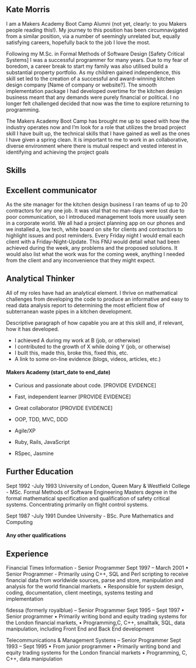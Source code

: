 ## Kate Morris

I am a Makers Academy Boot Camp Alumni (not yet, clearly: to you Makers people reading this!). My journey to this position has been circumnavigated from a similar position, via a number of seemingly unrelated but, equally satisfying careers, hopefully back to the job I love the most. 

Following my M.Sc. in Formal Methods of Software Design [Safety Critical Systems] I was a successful programmer for many years. Due to my fear of boredom, a career break to start my family was also utilised build a substantial property portfolio. As my children gained independence, this skill set led to the creation of a successful and award-winning kitchen design company [Name of company or website?]. The smooth implementation package I had developed overtime for the kitchen design business meant that any demands were purely financial or political. I no longer felt challenged decided that now was the time to explore returning to programming.

The Makers Academy Boot Camp has brought me up to speed with how the industry operates now and I’m look for a role that utilizes the broad project skill I have built up, the technical skills that I have gained as well as the ones I have given a spring clean. It is important to me to work in an collaborative, diverse environment where there is mutual respect and vested interest in identifying and achieving the project goals


## Skills

## Excellent communicator
As the site manager for the kitchen design business I ran teams of up to 20 contractors for any one job. It was vital that no man-days were lost due to poor communication, so I introduced management tools more usually seen in a corporate world. We all had a project planning app on our phones and we installed a, low tech, white board on site for clients and contractors to highlight issues and post reminders. Every Friday night I would email each client with a Friday-Night-Update. This FNU would detail what had been achieved during the week, any problems and the proposed solutions. It would also list what the work was for the coming week, anything I needed from the client and any inconvenience that they might expect.

## Analytical Thinker
All of my roles have had an analytical element. I thrive on mathematical challenges from developing the code to produce an informative and easy to read data analysis report to determining the most efficient flow of subterranean waste pipes in a kitchen development.


Descriptive paragraph of how capable you are at this skill and, if relevant, how it has developed.

- I achieved A during my work at B (job, or otherwise)
- I contributed to the growth of X while doing Y (job, or otherwise)
- I built this, made this, broke this, fixed this, etc.
- A link to some on-line evidence (blogs, videos, articles, etc.)



#### Makers Academy (start_date to end_date)

- Curious and passionate about code. [PROVIDE EVIDENCE]
- Fast, independent learner [PROVIDE EVIDENCE]
- Great collaborator [PROVIDE EVIDENCE]

- OOP, TDD, MVC, DDD
- Agile/XP
- Ruby, Rails, JavaScript
- RSpec, Jasmine

## Further Education
Sept 1992 -July 1993
University of London, Queen Mary & Westfield College - MSc. Formal Methods of Software Engineering
Masters degree in the formal mathematical specification and qualification of safety critical systems. Concentrating primarily on flight control systems.

Sept 1987 -July 1991
Dundee University - BSc. Pure Mathematics and Computing

#### Any other qualifications

## Experience

Financial Times Information - Senior Programmer Sept 1997 – March 2001
• Senior Programmer - Primarily using C++, SQL and Perl scripting to receive financial data from worldwide sources, parse and store, manipulation and analysis for the world financial markets.
• Responsible for system design, coding, documentation, client meetings, systems testing and implementation

fidessa (formerly royalblue) – Senior Programmer Sept 1995 – Sept 1997
• Senior programmer
• Primarily writing bond and equity trading systems for the London financial markets, 
• Programming,C, C++, smalltalk, SQL, data manipulation, including Front End and Back End development

Telecommunications & Management Systems – Senior Programmer Sept 1993 – Sept 1995
• From junior programmer
• Primarily writing bond and equity trading systems for the London financial markets
• Programming, C, C++, data manipulation
